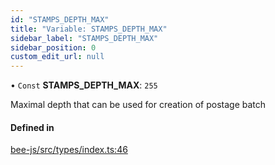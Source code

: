 ```yaml
---
id: "STAMPS_DEPTH_MAX"
title: "Variable: STAMPS_DEPTH_MAX"
sidebar_label: "STAMPS_DEPTH_MAX"
sidebar_position: 0
custom_edit_url: null
---
```


• `Const` **STAMPS\_DEPTH\_MAX**: ``255``

Maximal depth that can be used for creation of postage batch

#### Defined in

[bee-js/src/types/index.ts:46](https://github.com/ethersphere/bee-js/blob/2c8b9d1/src/types/index.ts#L46)
